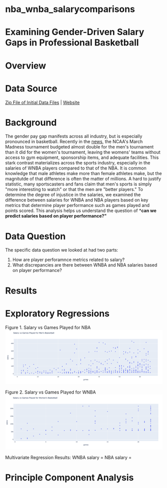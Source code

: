 # nba_wnba_salarycomparisons

# Examining Gender-Driven Salary Gaps in Professional Basketball

# Overview
 
# Data Source
[Zip File of Initial Data Files]() | [Website]()

# Background 
The gender pay gap manifests across all industry, but is especially pronounced in basketball. Recently in the [news](https://www.espn.com/mens-college-basketball/story/_/id/31141363/ncaa-budget-men-basketball-tournament-almost-twice-much-women-budget), the NCAA's March Madness tournament budgeted almost double for the men's tournament than it did for the women's tournament, leaving the womens' teams without access to gym equipment, sponsorship items, and adequate facilities. This stark contrast materializes across the sports industry, especially in the salaries of WNBA players compared to that of the NBA. It is common knowledge that male athletes make more than female athletes make, but the magnitutde of that difference is often the matter of millions. A hard to justify statistic, many sportscasters and fans claim that men's sports is simply "more interesting to watch" or that the men are "better players." To determine the degree of injustice in the salaries, we examined the difference between salaries for WNBA and NBA players based on key metrics that determine player performance such as games played and points scored. This analysis helps us understand the question of ***can we predict salaries based on player performance?"** 


# Data Question
The specific data question we looked at had two parts:
1. How are player perforamnce metrics related to salary?
2. What discrepancies are there between WNBA and NBA salaries based on player performance?

# Results 

# Exploratory Regressions
Figure 1. Salary vs Games Played for NBA
![alt text](https://github.com/aakap/nba_wnba_salarycomparisons/blob/main/mens_salaryvgames.png)

Figure 2. Salary vs Games Played for WNBA
![alt text](https://github.com/aakap/nba_wnba_salarycomparisons/blob/main/womens_salaryvgames.png)

Multivariate Regression Results:
WNBA salary = 
NBA salary = 

# Principle Component Analysis

